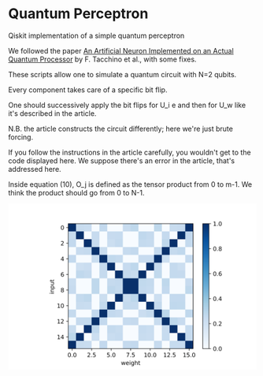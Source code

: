 # Quantum Perceptron
Qiskit implementation of a simple quantum perceptron

We followed the paper [An Artificial Neuron Implemented on an Actual Quantum Processor](https://arxiv.org/pdf/1811.02266.pdf)
by F. Tacchino et al., with some fixes.

These scripts allow one to simulate a quantum circuit with N=2 qubits.

Every component takes care of a specific bit flip.

One should successively apply the bit flips for U_i e and then for U_w like it's described in the article.

N.B. the article constructs the circuit differently; here we're just brute forcing.

If you follow the instructions in the article carefully, you wouldn't get to the code displayed here.
We suppose there's an error in the article, that's addressed here.

Inside equation (10), O_j is defined as the tensor product from 0 to m-1.
We think the product should go from 0 to N-1.

![Inputs vs weights for N=3](inputs_v_weights_N=2.png)
